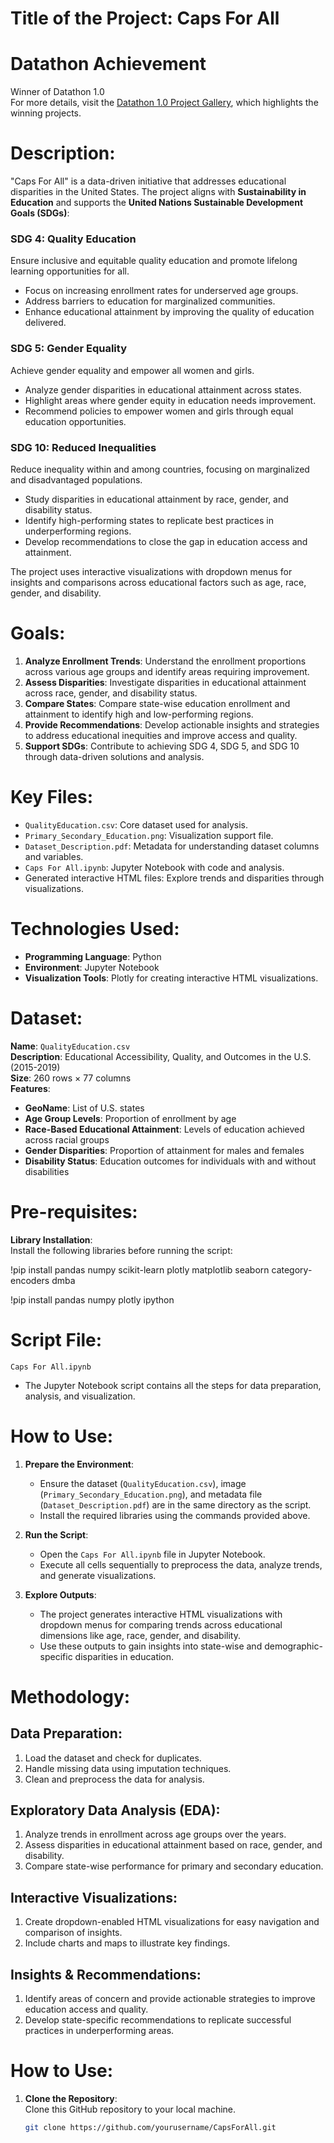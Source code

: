 # Title of the Project: Caps For All  

# Datathon Achievement  
Winner of Datathon 1.0  
For more details, visit the [Datathon 1.0 Project Gallery](https://csueastbay-datathon-2024.devpost.com/project-gallery), which highlights the winning projects.  

# Description:  
"Caps For All" is a data-driven initiative that addresses educational disparities in the United States. The project aligns with **Sustainability in Education** and supports the **United Nations Sustainable Development Goals (SDGs)**:  

### SDG 4: Quality Education  
Ensure inclusive and equitable quality education and promote lifelong learning opportunities for all.  
- Focus on increasing enrollment rates for underserved age groups.  
- Address barriers to education for marginalized communities.  
- Enhance educational attainment by improving the quality of education delivered.  

### SDG 5: Gender Equality  
Achieve gender equality and empower all women and girls.  
- Analyze gender disparities in educational attainment across states.  
- Highlight areas where gender equity in education needs improvement.  
- Recommend policies to empower women and girls through equal education opportunities.  

### SDG 10: Reduced Inequalities  
Reduce inequality within and among countries, focusing on marginalized and disadvantaged populations.  
- Study disparities in educational attainment by race, gender, and disability status.  
- Identify high-performing states to replicate best practices in underperforming regions.  
- Develop recommendations to close the gap in education access and attainment.  

The project uses interactive visualizations with dropdown menus for insights and comparisons across educational factors such as age, race, gender, and disability.  

# Goals:  
1. **Analyze Enrollment Trends**: Understand the enrollment proportions across various age groups and identify areas requiring improvement.  
2. **Assess Disparities**: Investigate disparities in educational attainment across race, gender, and disability status.  
3. **Compare States**: Compare state-wise education enrollment and attainment to identify high and low-performing regions.  
4. **Provide Recommendations**: Develop actionable insights and strategies to address educational inequities and improve access and quality.  
5. **Support SDGs**: Contribute to achieving SDG 4, SDG 5, and SDG 10 through data-driven solutions and analysis.  

# Key Files:  
- `QualityEducation.csv`: Core dataset used for analysis.  
- `Primary_Secondary_Education.png`: Visualization support file.  
- `Dataset_Description.pdf`: Metadata for understanding dataset columns and variables.  
- `Caps For All.ipynb`: Jupyter Notebook with code and analysis.  
- Generated interactive HTML files: Explore trends and disparities through visualizations.

# Technologies Used:  
- **Programming Language**: Python  
- **Environment**: Jupyter Notebook  
- **Visualization Tools**: Plotly for creating interactive HTML visualizations.


# Dataset:  
**Name**: `QualityEducation.csv`  
**Description**: Educational Accessibility, Quality, and Outcomes in the U.S. (2015-2019)  
**Size**: 260 rows × 77 columns  
**Features**:  
- **GeoName**: List of U.S. states  
- **Age Group Levels**: Proportion of enrollment by age  
- **Race-Based Educational Attainment**: Levels of education achieved across racial groups  
- **Gender Disparities**: Proportion of attainment for males and females  
- **Disability Status**: Education outcomes for individuals with and without disabilities  

# Pre-requisites:
**Library Installation**:  
Install the following libraries before running the script:  

!pip install pandas numpy scikit-learn plotly matplotlib seaborn category-encoders dmba

!pip install pandas numpy plotly ipython


# Script File:  
`Caps For All.ipynb`  
- The Jupyter Notebook script contains all the steps for data preparation, analysis, and visualization.  

# How to Use:  
1. **Prepare the Environment**:  
   - Ensure the dataset (`QualityEducation.csv`), image (`Primary_Secondary_Education.png`), and metadata file (`Dataset_Description.pdf`) are in the same directory as the script.  
   - Install the required libraries using the commands provided above.  

2. **Run the Script**:  
   - Open the `Caps For All.ipynb` file in Jupyter Notebook.  
   - Execute all cells sequentially to preprocess the data, analyze trends, and generate visualizations.  

3. **Explore Outputs**:  
   - The project generates interactive HTML visualizations with dropdown menus for comparing trends across educational dimensions like age, race, gender, and disability.  
   - Use these outputs to gain insights into state-wise and demographic-specific disparities in education.  

# Methodology:  
## Data Preparation:  
1. Load the dataset and check for duplicates.  
2. Handle missing data using imputation techniques.  
3. Clean and preprocess the data for analysis.  

## Exploratory Data Analysis (EDA):  
1. Analyze trends in enrollment across age groups over the years.  
2. Assess disparities in educational attainment based on race, gender, and disability.  
3. Compare state-wise performance for primary and secondary education.  

## Interactive Visualizations:  
1. Create dropdown-enabled HTML visualizations for easy navigation and comparison of insights.  
2. Include charts and maps to illustrate key findings.  

## Insights & Recommendations:  
1. Identify areas of concern and provide actionable strategies to improve education access and quality.  
2. Develop state-specific recommendations to replicate successful practices in underperforming areas.  

# How to Use:  
1. **Clone the Repository**:  
   Clone this GitHub repository to your local machine.  
   ```bash
   git clone https://github.com/yourusername/CapsForAll.git



